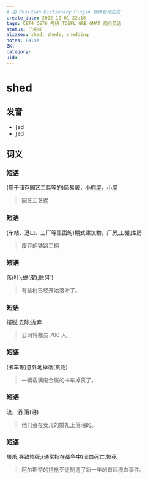 ```yaml
---
# 由 Obsidian Dictionary Plugin 插件自动生成
create_date: 2022-12-01 22:18
tags: CET4 CET6 考研 TOEFL GRE GMAT 商务英语
status: 已完成 
aliases: shed, sheds, shedding
notes: False
ZK: 
category: 
uid: 
---
```


# shed

## 发音

- ʃed
- ʃed

## 词义

### 短语

(用于储存园艺工具等的)简易房，小棚屋，小屋

> 园艺工艺棚

### 短语

(车站、港口、工厂等里面的)棚式建筑物，厂房,工棚,库房

> 废弃的铁路工棚

### 短语

落(叶);蜕(皮);脱(毛)

> 有些树已经开始落叶了。

### 短语

摆脱;去除;抛弃

> 公司将裁员 700 人。

### 短语

(卡车等)意外地掉落(货物)

> 一辆载满废金属的卡车掉货了。

### 短语

流，洒,落(泪)

> 他们会在女儿的婚礼上落泪的。

### 短语

屠杀;导致惨死;(通常指在战争中)流血死亡,惨死

> 阿尔斯特的持枪歹徒制造了新一年的首起流血事件。



